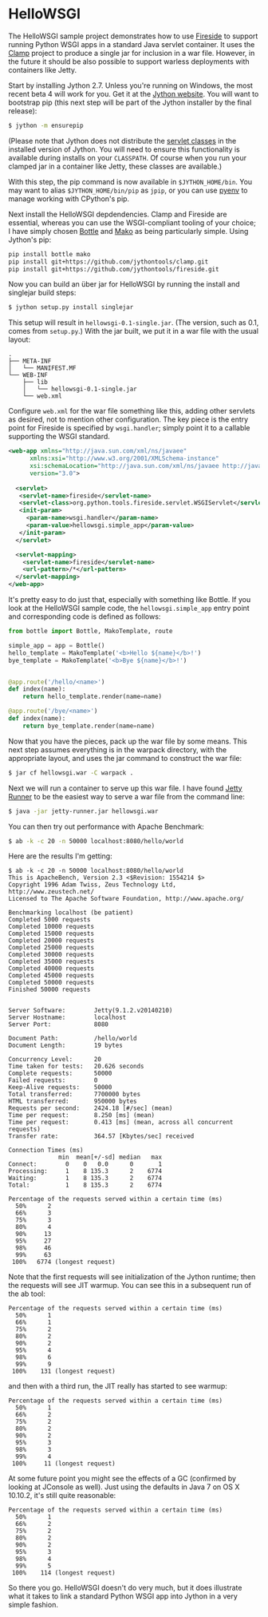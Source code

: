 HelloWSGI
=========

The HelloWSGI sample project demonstrates how to use [Fireside][] to
support running Python WSGI apps in a standard Java servlet
container. It uses the [Clamp][] project to produce a single jar for
inclusion in a war file. However, in the future it should be also
possible to support warless deployments with containers like Jetty.

Start by installing Jython 2.7. Unless you're running on Windows, the
most recent beta 4 will work for you. Get it at the
[Jython website][]. You will want to bootstrap pip (this next step
will be part of the Jython installer by the final release):

````bash
$ jython -m ensurepip
````

(Please note that Jython does not distribute the [servlet classes][]
in the installed version of Jython. You will need to ensure this
functionality is available during installs on your `CLASSPATH`. Of
course when you run your clamped jar in a container like Jetty, these
classes are available.)

With this step, the pip command is now available in
`$JYTHON_HOME/bin`. You may want to alias `$JYTHON_HOME/bin/pip` as
`jpip`, or you can use [pyenv][] to manage working with CPython's pip.

Next install the HelloWSGI depdendencies. Clamp and Fireside are
essential, whereas you can use the WSGI-compliant tooling of your
choice; I have simply chosen [Bottle][] and [Mako][] as being
particularly simple. Using Jython's pip:

````bash
pip install bottle mako
pip install git+https://github.com/jythontools/clamp.git
pip install git+https://github.com/jythontools/fireside.git
````

Now you can build an über jar for HelloWSGI by running the install and
singlejar build steps:

````bash
$ jython setup.py install singlejar
````

This setup will result in `hellowsgi-0.1-single.jar`. (The version, such
as 0.1, comes from `setup.py`.) With the jar built, we put it in a war
file with the usual layout:

````
.
├── META-INF
│   └── MANIFEST.MF
└── WEB-INF
    ├── lib
    │   └── hellowsgi-0.1-single.jar
    └── web.xml
````

Configure `web.xml` for the war file something like this, adding other
servlets as desired, not to mention other configuration. The key piece
is the entry point for Fireside is specified by `wsgi.handler`; simply
point it to a callable supporting the WSGI standard.

````xml
<web-app xmlns="http://java.sun.com/xml/ns/javaee"
      xmlns:xsi="http://www.w3.org/2001/XMLSchema-instance"
      xsi:schemaLocation="http://java.sun.com/xml/ns/javaee http://java.sun.com/xml/ns/javaee/web-app_3_0.xsd"
      version="3.0">  
        
  <servlet>
   <servlet-name>fireside</servlet-name>
   <servlet-class>org.python.tools.fireside.servlet.WSGIServlet</servlet-class>
   <init-param>
     <param-name>wsgi.handler</param-name>
     <param-value>hellowsgi.simple_app</param-value>
   </init-param>
  </servlet>

  <servlet-mapping>
    <servlet-name>fireside</servlet-name>
    <url-pattern>/*</url-pattern>
  </servlet-mapping>
</web-app>
````

It's pretty easy to do just that, especially with something like
Bottle. If you look at the HelloWSGI sample code, the
`hellowsgi.simple_app` entry point and corresponding code is defined
as follows:

````python
from bottle import Bottle, MakoTemplate, route

simple_app = app = Bottle()
hello_template = MakoTemplate('<b>Hello ${name}</b>!')
bye_template = MakoTemplate('<b>Bye ${name}</b>!')


@app.route('/hello/<name>')
def index(name):
    return hello_template.render(name=name)

@app.route('/bye/<name>')
def index(name):
    return bye_template.render(name=name)
````

Now that you have the pieces, pack up the war file by some means. This
next step assumes everything is in the warpack directory, with the
appropriate layout, and uses the jar command to construct the war
file:

````bash
$ jar cf hellowsgi.war -C warpack .
````

Next we will run a container to serve up this war file. I have found
[Jetty Runner][] to be the easiest way to serve a war file from the
command line:

````bash
$ java -jar jetty-runner.jar hellowsgi.war
````

You can then try out performance with Apache Benchmark:

````bash
$ ab -k -c 20 -n 50000 localhost:8080/hello/world
````

Here are the results I'm getting:

````
$ ab -k -c 20 -n 50000 localhost:8080/hello/world
This is ApacheBench, Version 2.3 <$Revision: 1554214 $>
Copyright 1996 Adam Twiss, Zeus Technology Ltd, http://www.zeustech.net/
Licensed to The Apache Software Foundation, http://www.apache.org/

Benchmarking localhost (be patient)
Completed 5000 requests
Completed 10000 requests
Completed 15000 requests
Completed 20000 requests
Completed 25000 requests
Completed 30000 requests
Completed 35000 requests
Completed 40000 requests
Completed 45000 requests
Completed 50000 requests
Finished 50000 requests


Server Software:        Jetty(9.1.2.v20140210)
Server Hostname:        localhost
Server Port:            8080

Document Path:          /hello/world
Document Length:        19 bytes

Concurrency Level:      20
Time taken for tests:   20.626 seconds
Complete requests:      50000
Failed requests:        0
Keep-Alive requests:    50000
Total transferred:      7700000 bytes
HTML transferred:       950000 bytes
Requests per second:    2424.18 [#/sec] (mean)
Time per request:       8.250 [ms] (mean)
Time per request:       0.413 [ms] (mean, across all concurrent requests)
Transfer rate:          364.57 [Kbytes/sec] received

Connection Times (ms)
              min  mean[+/-sd] median   max
Connect:        0    0   0.0      0       1
Processing:     1    8 135.3      2    6774
Waiting:        1    8 135.3      2    6774
Total:          1    8 135.3      2    6774

Percentage of the requests served within a certain time (ms)
  50%      2
  66%      3
  75%      3
  80%      4
  90%     13
  95%     27
  98%     46
  99%     63
 100%   6774 (longest request)
````

Note that the first requests will see initialization of the Jython runtime; then the requests will see JIT warmup. You can see this in a subsequent run of the ab tool:

````
Percentage of the requests served within a certain time (ms)
  50%      1
  66%      1
  75%      2
  80%      2
  90%      2
  95%      4
  98%      6
  99%      9
 100%    131 (longest request)
 ````

and then with a third run, the JIT really has started to see warmup:

````
Percentage of the requests served within a certain time (ms)
  50%      1
  66%      2
  75%      2
  80%      2
  90%      2
  95%      3
  98%      3
  99%      4
 100%     11 (longest request)
````

At some future point you might see the effects of a GC (confirmed by looking at JConsole as well). Just using the defaults in Java 7 on OS X 10.10.2, it's still quite reasonable:

````
Percentage of the requests served within a certain time (ms)
  50%      1
  66%      2
  75%      2
  80%      2
  90%      2
  95%      3
  98%      4
  99%      5
 100%    114 (longest request)
````

So there you go. HelloWSGI doesn't do very much, but it does
illustrate what it takes to link a standard Python WSGI app into
Jython in a very simple fashion.

<!-- references -->

[Bottle]: https://github.com/bottlepy/bottle
[Clamp]: https://github.com/jythontools/clamp
[Fireside]: https://github.com/jythontools/fireside
[Jetty Runner]: http://wiki.eclipse.org/Jetty/Howto/Using_Jetty_Runner
[Jython website]: http://www.jython.org/
[Mako]: http://www.makotemplates.org/
[pyenv]: https://github.com/yyuu/pyenv
[servlet classes]: http://docs.oracle.com/javaee/7/api/javax/servlet/package-summary.html
